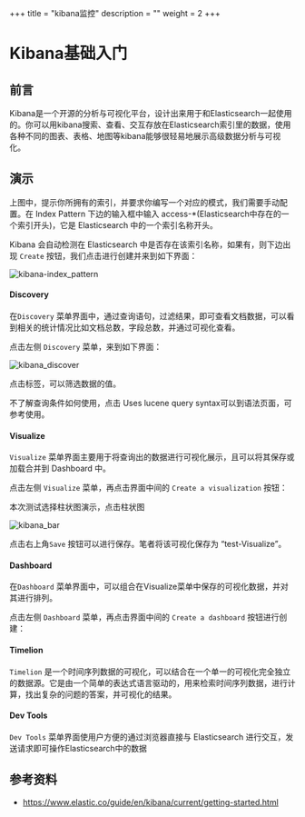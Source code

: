 +++
title = "kibana监控"
description = ""
weight = 2
+++

# Kibana基础入门

## 前言
Kibana是一个开源的分析与可视化平台，设计出来用于和Elasticsearch一起使用的。你可以用kibana搜索、查看、交互存放在Elasticsearch索引里的数据，使用各种不同的图表、表格、地图等kibana能够很轻易地展示高级数据分析与可视化。

## 演示

上图中，提示你所拥有的索引，并要求你编写一个对应的模式，我们需要手动配置。在 Index Pattern 下边的输入框中输入 access-*(Elasticsearch中存在的一个索引开头)，它是 Elasticsearch 中的一个索引名称开头。

Kibana 会自动检测在 Elasticsearch 中是否存在该索引名称，如果有，则下边出现 `Create` 按钮，我们点击进行创建并来到如下界面：

![kibana-index_pattern](/docs/user-guide/operating-manage/application-monitoring/image/kibana-index_pattern.png)


#### Discovery

在`Discovery` 菜单界面中，通过查询语句，过滤结果，即可查看文档数据，可以看到相关的统计情况比如文档总数，字段总数，并通过可视化查看。

点击左侧 `Discovery` 菜单，来到如下界面：

![kibana_discover](/docs/user-guide/operating-manage/application-monitoring/image/kibana_discover.png)

点击标签，可以筛选数据的值。

不了解查询条件如何使用，点击 Uses lucene query syntax可以到语法页面，可参考使用。
            

#### Visualize

`Visualize` 菜单界面主要用于将查询出的数据进行可视化展示，且可以将其保存或加载合并到 Dashboard 中。

点击左侧 `Visualize` 菜单，再点击界面中间的 `Create a visualization` 按钮：

本次测试选择柱状图演示，点击柱状图

![kibana_bar](/docs/user-guide/operating-manage/application-monitoring/image/kibana_bar.png)

点击右上角`Save` 按钮可以进行保存。笔者将该可视化保存为 “test-Visualize”。

####  Dashboard

在`Dashboard` 菜单界面中，可以组合在Visualize菜单中保存的可视化数据，并对其进行排列。

点击左侧 `Dashboard` 菜单，再点击界面中间的 `Create a dashboard` 按钮进行创建：


####  Timelion

`Timelion` 是一个时间序列数据的可视化，可以结合在一个单一的可视化完全独立的数据源。它是由一个简单的表达式语言驱动的，用来检索时间序列数据，进行计算，找出复杂的问题的答案，并可视化的结果。


#### Dev Tools

`Dev Tools` 菜单界面使用户方便的通过浏览器直接与 Elasticsearch 进行交互，发送请求即可操作Elasticsearch中的数据 


## 参考资料

- https://www.elastic.co/guide/en/kibana/current/getting-started.html